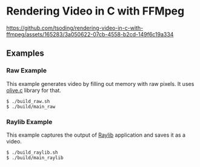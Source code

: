 # Rendering Video in C with FFMpeg

https://github.com/tsoding/rendering-video-in-c-with-ffmpeg/assets/165283/3a050622-07cb-4558-b2cd-149f6c19a334

## Examples

### Raw Example

This example generates video by filling out memory with raw pixels. It uses [olive.c](https://github.com/tsoding/olive.c) library for that.

```console
$ ./build_raw.sh
$ ./build/main_raw
```

### Raylib Example

This example captures the output of [Raylib](https://github.com/raysan5/raylib) application and saves it as a video.

```console
$ ./build_raylib.sh
$ ./build/main_raylib
```
